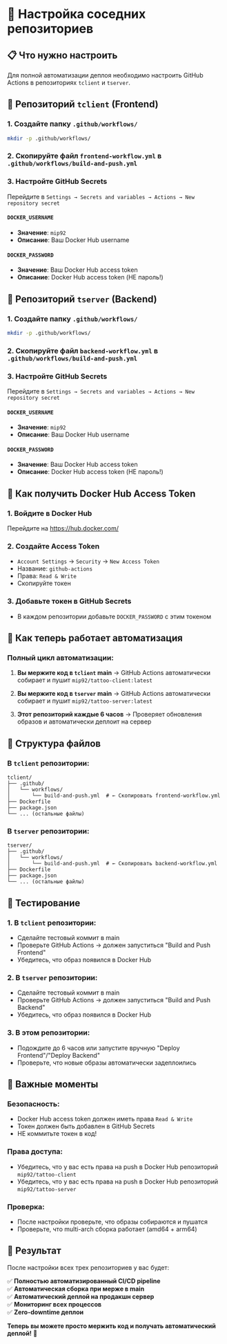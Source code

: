 # 🔧 Настройка соседних репозиториев

## 📋 Что нужно настроить

Для полной автоматизации деплоя необходимо настроить GitHub Actions в репозиториях `tclient` и `tserver`.

## 🎯 Репозиторий `tclient` (Frontend)

### 1. Создайте папку `.github/workflows/`

```bash
mkdir -p .github/workflows/
```

### 2. Скопируйте файл `frontend-workflow.yml` в `.github/workflows/build-and-push.yml`

### 3. Настройте GitHub Secrets

Перейдите в `Settings → Secrets and variables → Actions → New repository secret`

#### `DOCKER_USERNAME`

- **Значение**: `mip92`
- **Описание**: Ваш Docker Hub username

#### `DOCKER_PASSWORD`

- **Значение**: Ваш Docker Hub access token
- **Описание**: Docker Hub access token (НЕ пароль!)

## 🎯 Репозиторий `tserver` (Backend)

### 1. Создайте папку `.github/workflows/`

```bash
mkdir -p .github/workflows/
```

### 2. Скопируйте файл `backend-workflow.yml` в `.github/workflows/build-and-push.yml`

### 3. Настройте GitHub Secrets

Перейдите в `Settings → Secrets and variables → Actions → New repository secret`

#### `DOCKER_USERNAME`

- **Значение**: `mip92`
- **Описание**: Ваш Docker Hub username

#### `DOCKER_PASSWORD`

- **Значение**: Ваш Docker Hub access token
- **Описание**: Docker Hub access token (НЕ пароль!)

## 🔑 Как получить Docker Hub Access Token

### 1. Войдите в Docker Hub

Перейдите на https://hub.docker.com/

### 2. Создайте Access Token

- `Account Settings` → `Security` → `New Access Token`
- Название: `github-actions`
- Права: `Read & Write`
- Скопируйте токен

### 3. Добавьте токен в GitHub Secrets

- В каждом репозитории добавьте `DOCKER_PASSWORD` с этим токеном

## 🔄 Как теперь работает автоматизация

### **Полный цикл автоматизации:**

1. **Вы мержите код в `tclient` main**
   → GitHub Actions автоматически собирает и пушит `mip92/tattoo-client:latest`

2. **Вы мержите код в `tserver` main**
   → GitHub Actions автоматически собирает и пушит `mip92/tattoo-server:latest`

3. **Этот репозиторий каждые 6 часов**
   → Проверяет обновления образов и автоматически деплоит на сервер

## 📁 Структура файлов

### В `tclient` репозитории:

```
tclient/
├── .github/
│   └── workflows/
│       └── build-and-push.yml  # ← Скопировать frontend-workflow.yml
├── Dockerfile
├── package.json
└── ... (остальные файлы)
```

### В `tserver` репозитории:

```
tserver/
├── .github/
│   └── workflows/
│       └── build-and-push.yml  # ← Скопировать backend-workflow.yml
├── Dockerfile
├── package.json
└── ... (остальные файлы)
```

## 🧪 Тестирование

### 1. **В `tclient` репозитории:**

- Сделайте тестовый коммит в main
- Проверьте GitHub Actions → должен запуститься "Build and Push Frontend"
- Убедитесь, что образ появился в Docker Hub

### 2. **В `tserver` репозитории:**

- Сделайте тестовый коммит в main
- Проверьте GitHub Actions → должен запуститься "Build and Push Backend"
- Убедитесь, что образ появился в Docker Hub

### 3. **В этом репозитории:**

- Подождите до 6 часов или запустите вручную "Deploy Frontend"/"Deploy Backend"
- Проверьте, что новые образы автоматически задеплоились

## 🚨 Важные моменты

### **Безопасность:**

- Docker Hub access token должен иметь права `Read & Write`
- Токен должен быть добавлен в GitHub Secrets
- НЕ коммитьте токен в код!

### **Права доступа:**

- Убедитесь, что у вас есть права на push в Docker Hub репозиторий `mip92/tattoo-client`
- Убедитесь, что у вас есть права на push в Docker Hub репозиторий `mip92/tattoo-server`

### **Проверка:**

- После настройки проверьте, что образы собираются и пушатся
- Проверьте, что multi-arch сборка работает (amd64 + arm64)

## 🎉 Результат

После настройки всех трех репозиториев у вас будет:

✅ **Полностью автоматизированный CI/CD pipeline**  
✅ **Автоматическая сборка при мерже в main**  
✅ **Автоматический деплой на продакшн сервер**  
✅ **Мониторинг всех процессов**  
✅ **Zero-downtime деплои**

**Теперь вы можете просто мержить код и получать автоматический деплой!** 🚀
